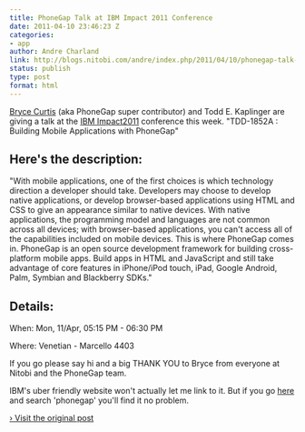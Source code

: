```yaml
---
title: PhoneGap Talk at IBM Impact 2011 Conference
date: 2011-04-10 23:46:23 Z
categories:
- app
author: Andre Charland
link: http://blogs.nitobi.com/andre/index.php/2011/04/10/phonegap-talk-at-ibm-impact-2011-conference/
status: publish
type: post
format: html
---
```


[Bryce Curtis](https://github.com/brycecurtis) (aka PhoneGap super contributor) and Todd E. Kaplinger are giving a talk at the [IBM Impact2011](http://www-01.ibm.com/software/websphere/events/impact/) conference this week. "TDD-1852A : Building Mobile Applications with PhoneGap"

## Here's the description:

"With mobile applications, one of the first choices is which technology direction a developer should take. Developers may choose to develop native applications, or develop browser-based applications using HTML and CSS to give an appearance similar to native devices. With native applications, the programming model and languages are not common across all devices; with browser-based applications, you can't access all of the capabilities included on mobile devices. This is where PhoneGap comes in. PhoneGap is an open source development framework for building cross-platform mobile apps. Build apps in HTML and JavaScript and still take advantage of core features in iPhone/iPod touch, iPad, Google Android, Palm, Symbian and Blackberry SDKs."

## Details:

When: Mon, 11/Apr, 05:15 PM - 06:30 PM

Where: Venetian - Marcello 4403

If you go please say hi and a big THANK YOU to Bryce from everyone at Nitobi and the PhoneGap team.

IBM's uber friendly website won't actually let me link to it. But if you go [here](https://www-950.ibm.com/events/impact/sessions/search.do?method=loadSearchPage) and search 'phonegap' you'll find it no problem.

[› Visit the original post](http://blogs.nitobi.com/andre/index.php/2011/04/10/phonegap-talk-at-ibm-impact-2011-conference/)
